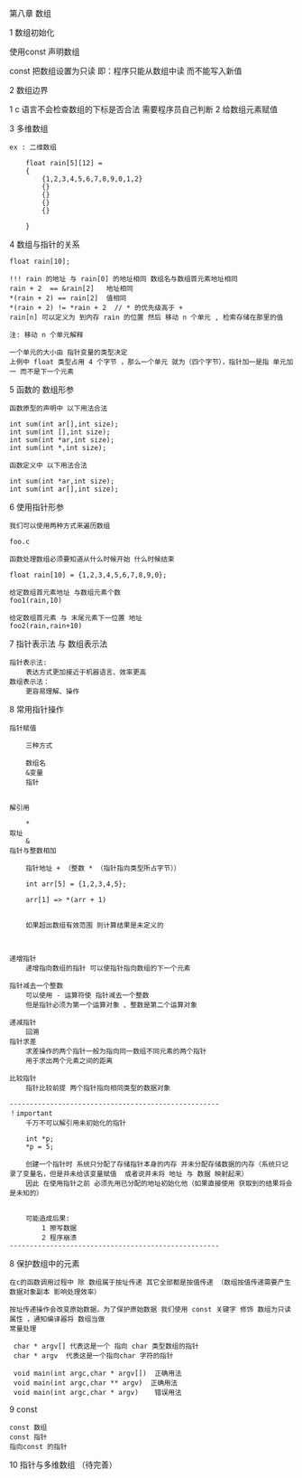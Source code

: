 第八章 数组

1 数组初始化

   使用const 声明数组

   const 把数组设置为只读 即：程序只能从数组中读 而不能写入新值

2  数组边界

  1  c 语言不会检查数组的下标是否合法 需要程序员自己判断
  2  给数组元素赋值

3  多维数组

    ex : 二维数组

        float rain[5][12] =
        {
            {1,2,3,4,5,6,7,8,9,0,1,2}
            {}
            {}
            {}
            {}

        }

4 数组与指针的关系

    float rain[10];

    !!! rain 的地址 与 rain[0] 的地址相同 数组名与数组首元素地址相同
    rain + 2  == &rain[2]   地址相同
    *(rain + 2) == rain[2]  值相同
    *(rain + 2) != *rain + 2  // * 的优先级高于 +
    rain[n] 可以定义为 到内存 rain 的位置 然后 移动 n 个单元 , 检索存储在那里的值

    注: 移动 n 个单元解释

    一个单元的大小由 指针变量的类型决定
    上例中 float 类型占用 4 个字节 ，那么一个单元 就为（四个字节），指针加一是指 单元加一 而不是下一个元素



5 函数的 数组形参

    函数原型的声明中 以下用法合法

    int sum(int ar[],int size);
    int sum(int [],int size);
    int sum(int *ar,int size);
    int sum(int *,int size);

    函数定义中 以下用法合法

    int sum(int *ar,int size);
    int sum(int ar[],int size);


6 使用指针形参

    我们可以使用两种方式来遍历数组

    foo.c

    函数处理数组必须要知道从什么时候开始 什么时候结束

    float rain[10] = {1,2,3,4,5,6,7,8,9,0};

    给定数组首元素地址 与数组元素个数
    foo1(rain,10)

    给定数组首元素 与 末尾元素下一位置 地址
    foo2(rain,rain+10)


7 指针表示法 与 数组表示法

    指针表示法:
        表达方式更加接近于机器语言、效率更高
    数组表示法：
        更容易理解、操作

8 常用指针操作

    指针赋值

        三种方式

        数组名
        &变量
        指针


    解引用

        *
    取址
        &
    指针与整数相加

        指针地址 + （整数 * （指针指向类型所占字节））

        int arr[5] = {1,2,3,4,5};

        arr[1] => *(arr + 1)


        如果超出数组有效范围 则计算结果是未定义的



    递增指针
        递增指向数组的指针 可以使指针指向数组的下一个元素

    指针减去一个整数
        可以使用 - 运算符使 指针减去一个整数
        但是指针必须为第一个运算对象 、整数是第二个运算对象

    递减指针
        回溯
    指针求差
        求差操作的两个指针一般为指向同一数组不同元素的两个指针
        用于求出两个元素之间的距离

    比较指针
        指针比较前提 两个指针指向相同类型的数据对象

    ----------------------------------------------------
    ！important
        千万不可以解引用未初始化的指针

        int *p;
        *p = 5;

        创建一个指针时 系统只分配了存储指针本身的内存 并未分配存储数据的内存（系统只记录了变量名，但是并未给该变量赋值  或者说并未将 地址 与 数据 映射起来）
        因此 在使用指针之前 必须先用已分配的地址初始化他（如果直接使用 获取到的结果将会是未知的）


        可能造成后果:
            1 擦写数据
            2 程序崩溃
    ----------------------------------------------------

8 保护数组中的元素

    在c的函数调用过程中 除 数组属于按址传递 其它全部都是按值传递 （数组按值传递需要产生数据对象副本 影响处理效率）

    按址传递操作会改变原始数据，为了保护原始数据 我们使用 const 关键字 修饰 数组为只读属性 ，通知编译器将 数组当做
    常量处理

     char * argv[] 代表这是一个 指向 char 类型数组的指针
     char * argv  代表这是一个指向char 字符的指针

     void main(int argc,char * argv[])  正确用法
     void main(int argc,char ** argv)  正确用法
     void main(int argc,char * argv)    错误用法


9  const

    const 数组
    const 指针
    指向const 的指针

10  指针与多维数组 （待完善）
